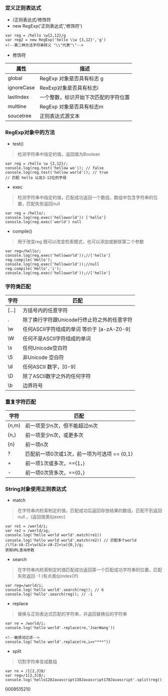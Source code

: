 ### 定义正则表达式

- /正则表达式/修饰符
- new RegExp('正则表达式','修饰符')
```
var reg = /hello \w{2,12}/g
var reg2 = new RegExp('hello \\w {3,12}','g')
<!--第二种方法字符串转义 "\\"代表"\"-->
```
- 修饰符

属性 | 描述
---|---
global      | RegExp 对象是否具有标志 g
ignoreCase  | RexExp对象是否具有标志i
lastIndex   | 一个整数，标识开始下次匹配的字符位置
multline    | RegExp 对象是否具有标志m
soucetree   | 正则表达式源文本


### RegExp对象中的方法
- test()
> 检测字符串中指定的值，返回值为Boolean
```
var reg = /hello \w {3,12}/;
console.log(reg.test('hellow wo')); // false
console.log(reg.test('hellow world')); // true
// 匹配 hello 以及3-12位的字母
```
- exec
> 检测字符串中指定的值，匹配成功返回一个数组，数组中包含字符串的位置，匹配失败返回null
```
var reg = /hello/;
console.log(reg.exec('helloworld')) ['hello']
conosle.log(reg.exec('world') null
```
- compile()
> 用于改变reg
既可以改变检索模式，也可以添加或删除第二个参数

```
var reg=/hello/;
console.log(reg.exec('helloworld'));//['hello']
reg.compile('Hello');
console.log(reg.exec('helloworld'));//null
reg.compile('Hello','i');
console.log(reg.exec('helloworld'));//['hello']
```

### 字符类匹配

字符 | 匹配
---|---
[...]   | 方括号内的任意字符
.       | 除了换行字符跟Unicode行终止符之外的任意字符
\w      | 任何ASCII字符组成的单词 等价于 [a-zA-Z0-9]
\W      | 任何不是ASCII字符组成的单词
\s      | 任何Unicode空白符
\S      | 非Unicode 空白符
\d      | 任何ASCII 数字，[0-9]
\D      | 除了ASCII数字之外的任何字符
\b      | 边界符号

### 重复字符匹配


字符| 匹配
---|---
{n,m}   | 前一项至少n次，但不能超过m次
{n,}    | 前一项至少n次，或更多次
{n}     | 前一项n次
?       | 匹配前一项0次或1次，前一项为可选项 == {0,1}
+       | 前一项1次或多次，=={1，}
-       | 前一项0次货多次，=={0，}


### String对象使用正则表达式

- match
> 在字符串内检索制定的值，匹配成功后返回存放结果的数组，匹配不到返回 null 。(返回值类似exec)
```
var re1 = /world/i;
var re2 = /world/ig;
console.log('hello world world'.match(re1))
console.log('hello world world'.match(re2)) // 匹配多个world
/\?[a-zA-Z]=\w(&[a-zA-Z]=\w){0,}/g;
获取URL查询参数
```

- search
> 在字符串内检索制定的值匹配成功返回第一个匹配成功字符串的位置，匹配失败返回 -1 (有点类似indexOf)
```
var reg=/world/i;
console.log('hello world'.search(reg)); // 6
console.log('hello'.search(reg)); // -1
```
- replace
> 替换与正则表达式匹配的字符串，并返回替换后的字符串

```
var re = /world/i;
console.log('hello world'.replace(re,'JserWang'))

<!--敏感词过滤-->
console.log('hello world'.replace(re,i=>"***"))
```

- split
> 切割字符串变成数组

```
var re = /1[2,3]8/
var reg=/1[2,3]8/;
console.log('hello128Javascript138Javascript178Javascript'.split(reg));

```


0009515210